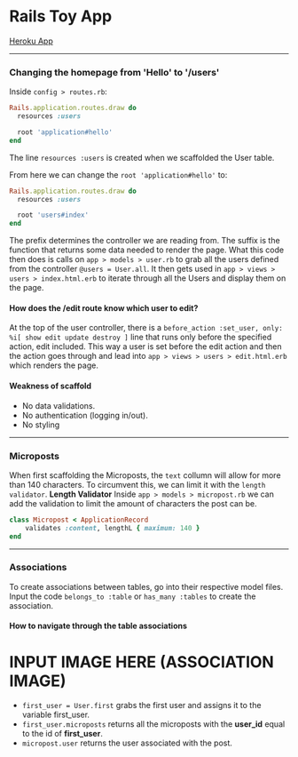 # Rails Toy App

[Heroku App](https://gentle-eyrie-92883.herokuapp.com/)
___
### Changing the homepage from 'Hello' to '/users'
Inside `config > routes.rb`:
```ruby
Rails.application.routes.draw do
  resources :users

  root 'application#hello'
end
```
The line `resources :users` is created when we scaffolded the User table.

From here we can change the `root 'application#hello'` to:
```ruby
Rails.application.routes.draw do
  resources :users

  root 'users#index'
end
```
The prefix determines the controller we are reading from. The suffix is the function that returns some data needed to render the page.
What this code then does is calls on `app > models > user.rb` to grab all the users defined from the controller `@users = User.all`. It then gets used in `app > views > users > index.html.erb` to iterate through all the Users and display them on the page.
#### How does the /edit route know which user to edit?
At the top of the user controller, there is a `before_action :set_user, only: %i[ show edit update destroy ]` line that runs only before the specified action, edit included. This way a user is set before the edit action and then the action goes through and lead into `app > views > users > edit.html.erb` which renders the page.
#### Weakness of scaffold
- No data validations.
- No authentication (logging in/out).
- No styling
___
### Microposts
When first scaffolding the Microposts, the `text` collumn will allow for more than 140 characters. To circumvent this, we can limit it with the `length validator`.
**Length Validator**
Inside `app > models > micropost.rb` we can add the validation to limit the amount of characters the post can be.
```ruby
class Micropost < ApplicationRecord
    validates :content, lengthL { maximum: 140 }
end
```
___
### Associations
To create associations between tables, go into their respective model files. Input the code `belongs_to :table` or `has_many :tables` to create the association.
#### How to navigate through the table associations
# INPUT IMAGE HERE (ASSOCIATION IMAGE)
- `first_user = User.first` grabs the first user and assigns it to the variable first_user.
- `first_user.microposts` returns all the microposts with the **user_id** equal to the id of **first_user**.
- `micropost.user` returns the user associated with the post.
